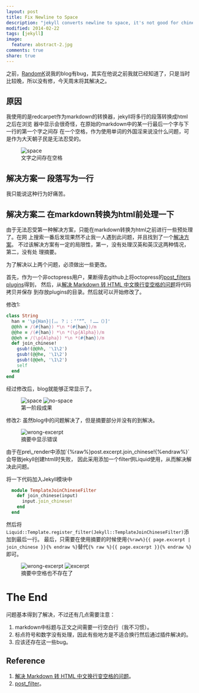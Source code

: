 ```yaml
---
layout: post
title: Fix Newline to Space
description: "jekyll converts newline to space, it's not good for chinese."
modified: 2014-02-22
tags: [jekyll]
image:
  feature: abstract-2.jpg
comments: true
share: true
---
```


之前，[RandomK](http://randomk.gitcafe.com/)说我的blog有bug，其实在他说之前我就已经知道了，只是当时比较晚，所以没有修，今天周末将其解决之。

## 原因

我使用的是redcarpet作为markdown的转换器，jekyll将多行的段落转换成html之后在浏览
器中显示会很奇怪，在原始的markdown中的某一行最后一个字与下一行的第一个字之间存
在一个空格，作为使用单词的外国淫来说没什么问题，可是作为大天朝子民是无法忍受的。
<figure>
<img data-echo="{{ site.url }}/images/fix-space/space.png" alt="space" title="space">
<figcaption>文字之间存在空格</figcaption>
</figure>


## 解决方案一 段落写为一行

我只能说这种行为好痛苦。


## 解决方案二 在markdown转换为html前处理一下

由于无法忍受第一种解决方案，只能在markdown转换为html之前进行一些预处理了。在网
上搜索一番后发现果然不止我一人遇到此问题，并且找到了一个[解决方案][solution]。
不过该解决方案有一定的局限性，第一，没有处理汉英和英汉这两种情况，第二，没有处
理摘要。

为了解决以上两个问题，必须做出一些更改。

首先，作为一个非octopress用户，果断得去github上将octopress的[post\_filters plugins][post_filters]得到，
然后，从[解决 Markdown 转 HTML 中文换行变空格的问题][solution]将代码拷贝并保存
到存放plugins的目录。然后就可以开始修改了。

修改1:

```ruby
class String
  han = '\p{Han}|[，。？；：‘’“”、！……（）]'
  @@hh = /(#{han}) *\n *(#{han})/m
  @@he = /(#{han}) *\n *(\p{Alpha})/m
  @@eh = /(\p{Alpha}) *\n *(#{han})/m
  def join_chinese!
    gsub!(@@hh, '\1\2')
    gsub!(@@he, '\1\2')
    gsub!(@@eh, '\1\2')
    self
  end
end
```

经过修改后，blog就能够正常显示了。
<figure class="half">
<img data-echo="{{ site.url }}/images/fix-space/space.png" alt="space" title="space">
<img data-echo="{{ site.url }}/images/fix-space/no-space.png" alt="no-space" title="no space">
    <figcaption>第一阶段成果</figcaption>
</figure>

修改2:
虽然blog中的问题解决了，但是摘要部分并没有的到解决。
<figure>
<img data-echo="{{ site.url }}/images/fix-space/wrong-excerpt.png" alt="wrong-excerpt" title="wrong-excerpt">
    <figcaption>摘要中显示错误</figcaption>
</figure>
由于在pre\_render中添加`{%raw%}post.excerpt.join_chinese!{%endraw%}`会导致jekyll创建html时失败，
因此采用添加一个filter供Liquid使用，从而解决解决此问题。

将一下代码加入Jekyll模块中

```ruby
  module TemplateJoinChineseFilter
    def join_chinese(input)
      input.join_chinese!
    end
  end
```
然后将`Liquid::Template.register_filter(Jekyll::TemplateJoinChineseFilter)`添加到最后一行。
最后，只需要在使用摘要的时候使用`{%raw%}{{ page.excerpt | join_chinese }}{% endraw %}`替代`{% raw %}{{ page.excerpt }}{% endraw %}`即可。
<figure class='half'>
<img data-echo="{{ site.url }}/images/fix-space/wrong-excerpt.png" alt="wrong-excerpt" title="wrong-excerpt">
<img data-echo="{{ site.url }}/images/fix-space/excerpt.png" alt="excerpt" title="excerpt">
<figcaption>摘要中空格也不存在了</figcaption>
</figure>


# The End

问题基本得到了解决，不过还有几点需要注意：

1. markdown中标题与正文之间需要一行空白行（我不习惯）。
2. 标点符号和数字没有处理，因此有些地方是不适合换行然后通过插件解决的。
3. 应该还存在这一些bug。


## Reference

1. [解决 Markdown 转 HTML 中文换行变空格的问题][solution]。
2. [post\_filter][post_filters]。


[solution]: http://chenyufei.info/blog/2011-12-23/fix-chinese-newline-becomes-space-in-browser-problem/
[post_filters]: https://github.com/imathis/octopress/blob/master/plugins/post_filters.rb
